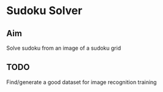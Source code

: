 # Sudoku Solver

## Aim

Solve sudoku from an image of a sudoku grid

## TODO

Find/generate a good dataset for image recognition training